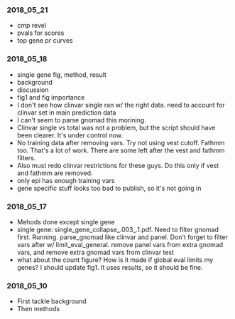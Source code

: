 ### 2018_05_21
* cmp revel
* pvals for scores
* top gene pr curves

### 2018_05_18
* single gene fig, method, result
* background
* discussion
* fig1 and fig importance
* I don't see how clinvar single ran w/ the right data. need to account for clinvar set in main prediction data
* I can't seem to parse gnomad this morining.
* Clinvar single vs total was not a problem, but the script should have been clearer. It's under control now.
* No training data after removing vars. Try not using vest cutoff. Fathmm too. That's a lot of work. There are some left after the vest and fathmm filters.
* Also must redo clinvar restrictions for these guys. Do this only if vest and fathmm are removed.
* only epi has enough training vars
* gene specific stuff looks too bad to publish, so it's not going in

### 2018_05_17
* Mehods done except single gene
* single gene: single_gene_collapse_.003_.1.pdf. Need to filter gnomad first. Running. parse_gnomad like clinvar and panel. Don't forget to filter vars after w/ limit_eval_general. remove panel vars from extra gnomad vars, and remove extra gnomad vars from clinvar test
* what about the count figure? How is it made if global eval limits my genes? I should update fig1. It uses results, so it should be fine.

### 2018_05_10
* First tackle background
* Then methods